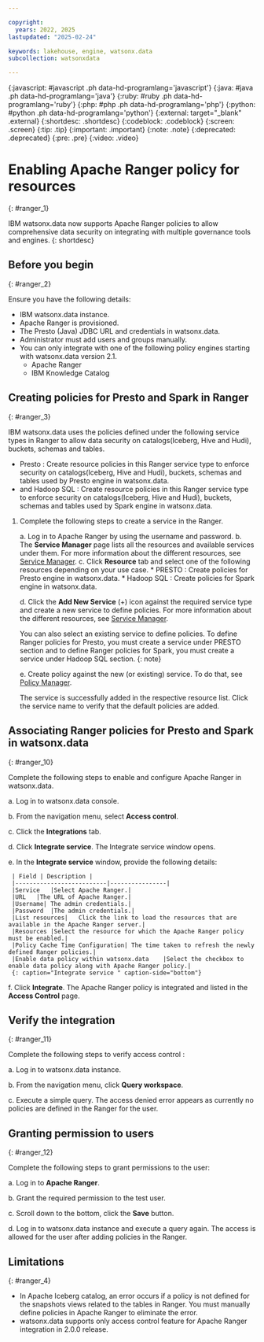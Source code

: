 ```yaml
---

copyright:
  years: 2022, 2025
lastupdated: "2025-02-24"

keywords: lakehouse, engine, watsonx.data
subcollection: watsonxdata

---
```


{:javascript: #javascript .ph data-hd-programlang='javascript'}
{:java: #java .ph data-hd-programlang='java'}
{:ruby: #ruby .ph data-hd-programlang='ruby'}
{:php: #php .ph data-hd-programlang='php'}
{:python: #python .ph data-hd-programlang='python'}
{:external: target="_blank" .external}
{:shortdesc: .shortdesc}
{:codeblock: .codeblock}
{:screen: .screen}
{:tip: .tip}
{:important: .important}
{:note: .note}
{:deprecated: .deprecated}
{:pre: .pre}
{:video: .video}

# Enabling Apache Ranger policy for resources
{: #ranger_1}

IBM watsonx.data now supports Apache Ranger policies to allow comprehensive data security on integrating with multiple governance tools and engines.
{: shortdesc}


## Before you begin
{: #ranger_2}

Ensure you have the following details:

* IBM watsonx.data instance.
* Apache Ranger is provisioned.
* The Presto (Java) JDBC URL and credentials in watsonx.data.
* Administrator must add users and groups manually.
* You can only integrate with one of the following policy engines starting with watsonx.data version 2.1.
   * Apache Ranger
   * IBM Knowledge Catalog


## Creating policies for Presto and Spark in Ranger
{: #ranger_3}

IBM watsonx.data uses the policies defined under the following service types in Ranger to allow data security on catalogs(Iceberg, Hive and Hudi), buckets, schemas and tables.
* Presto : Create resource policies in this Ranger service type to enforce security on catalogs(Iceberg, Hive and Hudi), buckets, schemas and tables used by Presto engine in watsonx.data.
* and Hadoop SQL : Create resource policies in this Ranger service type to enforce security on catalogs(Iceberg, Hive and Hudi), buckets, schemas and tables used by Spark engine in watsonx.data.


1. Complete the following steps to create a service in the Ranger.

    a. Log in to Apache Ranger by using the username and password.
    b. The **Service Manager** page lists all the resources and available services under them. For more information about the different resources, see [Service Manager](https://cwiki.apache.org/confluence/display/RANGER/Apache+Ranger+0.5+-+User+Guide#ApacheRanger0.5UserGuide-ServiceManager(AccessManager)).
    c. Click **Resource** tab and select one of the following resources depending on your use case.
       * PRESTO : Create policies for Presto engine in watsonx.data.
       * Hadoop SQL : Create policies for Spark engine in watsonx.data.

    d. Click the **Add New Service** (+) icon against the required service type and create a new service to define policies. For more information about the different resources, see [Service Manager](https://cwiki.apache.org/confluence/display/RANGER/Apache+Ranger+0.5+-+User+Guide#ApacheRanger0.5UserGuide-ServiceManager(AccessManager)).


    You can also select an existing service to define policies. To define Ranger policies for Presto, you must create a service under PRESTO section and to define Ranger policies for Spark, you must create a service under Hadoop SQL section.
    {: note}

    e. Create policy against the new (or existing) service. To do that, see [Policy Manager](https://cwiki.apache.org/confluence/pages/viewpage.action?pageId=57901344#RangerUserGuide(workinprogress)-PolicyManager).

    The service is successfully added in the respective resource list. Click the service name to verify that the default policies are added.


## Associating Ranger policies for Presto and Spark in watsonx.data
{: #ranger_10}

Complete the following steps to enable and configure Apache Ranger in watsonx.data.

a. Log in to watsonx.data console.

b. From the navigation menu, select **Access control**.

c. Click the **Integrations** tab.

d. Click **Integrate service**. The Integrate service window opens.

e. In the **Integrate service** window, provide the following details:

     | Field | Description |
     |--------------------------|----------------|
     |Service	|Select Apache Ranger.|
     |URL	|The URL of Apache Ranger.|
     |Username|	The admin credentials.|
     |Password	|The admin credentials.|
     |List resources|	Click the link to load the resources that are available in the Apache Ranger server.|
     |Resources	|Select the resource for which the Apache Ranger policy must be enabled.|
     |Policy Cache Time Configuration| The time taken to refresh the newly defined Ranger policies.|
     |Enable data policy within watsonx.data	|Select the checkbox to enable data policy along with Apache Ranger policy.|
     {: caption="Integrate service " caption-side="bottom"}


f. Click **Integrate**. The Apache Ranger policy is integrated and listed in the **Access Control** page.

## Verify the integration
{: #ranger_11}


Complete the following steps to verify access control :

a. Log in to watsonx.data instance.

b. From the navigation menu, click **Query workspace**.

c. Execute a simple query. The access denied error appears as currently no policies are defined in the Ranger for the user.

## Granting permission to users
{: #ranger_12}


Complete the following steps to grant permissions to the user:

a. Log in to **Apache Ranger**.

b. Grant the required permission to the test user.

c. Scroll down to the bottom, click the **Save** button.

d. Log in to watsonx.data instance and execute a query again. The access is allowed for the user after adding policies in the Ranger.

## Limitations
{: #ranger_4}

* In Apache Iceberg catalog, an error occurs if a policy is not defined for the snapshots views related to the tables in Ranger. You must manually define policies in Apache Ranger to eliminate the error.
* watsonx.data supports only access control feature for Apache Ranger integration in 2.0.0 release.
